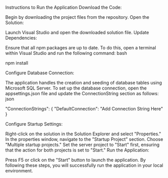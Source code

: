 Instructions to Run the Application
Download the Code:

Begin by downloading the project files from the repository.
Open the Solution:

Launch Visual Studio and open the downloaded solution file.
Update Dependencies:

Ensure that all npm packages are up to date. To do this, open a terminal within Visual Studio and run the following command:
bash

npm install

Configure Database Connection:

The application handles the creation and seeding of database tables using Microsoft SQL Server. To set up the database connection, open the appsettings.json file and update the ConnectionString section as follows:
json

"ConnectionStrings": {
  "DefaultConnection": "Add Connection String Here"
}

Configure Startup Settings:

Right-click on the solution in the Solution Explorer and select "Properties."
In the properties window, navigate to the "Startup Project" section.
Choose "Multiple startup projects."
Set the server project to "Start" first, ensuring that the action for both projects is set to "Start."
Run the Application:

Press F5 or click on the "Start" button to launch the application.
By following these steps, you will successfully run the application in your local environment.
